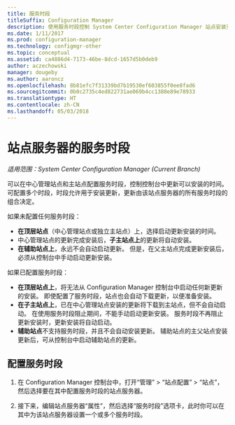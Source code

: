 ```yaml
---
title: 服务时段
titleSuffix: Configuration Manager
description: 使用服务时段控制 System Center Configuration Manager 站点安装更新的时间。
ms.date: 1/11/2017
ms.prod: configuration-manager
ms.technology: configmgr-other
ms.topic: conceptual
ms.assetid: ca4886d4-7173-46be-8dcd-1657d5b0deb9
author: aczechowski
manager: dougeby
ms.author: aaroncz
ms.openlocfilehash: 8b81efc7f31339bd7b19530ef603855f0ee8fad6
ms.sourcegitcommit: 0b0c2735c4ed822731ae069b4cc1380e89e78933
ms.translationtype: HT
ms.contentlocale: zh-CN
ms.lasthandoff: 05/03/2018
---
```

#  <a name="service-windows-for-site-servers"></a>站点服务器的服务时段

*适用范围：System Center Configuration Manager (Current Branch)*

可以在中心管理站点和主站点配置服务时段，控制控制台中更新可以安装的时间。  可配置多个时段，时段允许用于安装更新，更新由该站点服务器的所有服务时段的组合决定。

如果未配置任何服务时段：
- **在顶层站点**（中心管理站点或独立主站点）上，选择启动更新安装的时间。
- 中心管理站点的更新完成安装后，**子主站点上**的更新将自动安装。
- **在辅助站点上**，永远不会自动启动更新。 但是，在父主站点完成更新安装后，必须从控制台中手动启动更新安装。

如果已配置服务时段：
- **在顶层站点上**，将无法从 Configuration Manager 控制台中启动任何新更新的安装。 即使配置了服务时段，站点也会自动下载更新，以便准备安装。  
- **在子主站点上**，已在中心管理站点安装的更新将下载到主站点，但不会自动启动。 在使用服务时段阻止期间，不能手动启动更新安装。 服务时段不再阻止更新安装时，更新安装将自动启动。
- **辅助站点**不支持服务时段，并且不会自动安装更新。 辅助站点的主父站点安装更新后，可从控制台中启动辅助站点的更新。

## <a name="to-configure-a-service-window"></a>配置服务时段

1.  在 Configuration Manager 控制台中，打开“管理” > “站点配置” > “站点”，然后选择要在其中配置服务时段的站点服务器。  

2.  接下来，编辑站点服务器“属性”，然后选择“服务时段”选项卡，此时你可以在其中为该站点服务器设置一个或多个服务时段。  
